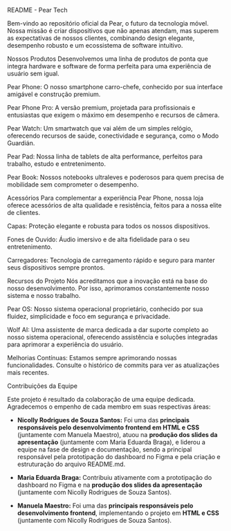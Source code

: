 README - Pear Tech

Bem-vindo ao repositório oficial da Pear, o futuro da tecnologia móvel. Nossa missão é criar dispositivos que não apenas atendam, mas superem as expectativas de nossos clientes, combinando design elegante, desempenho robusto e um ecossistema de software intuitivo.

Nossos Produtos
Desenvolvemos uma linha de produtos de ponta que integra hardware e software de forma perfeita para uma experiência de usuário sem igual.

Pear Phone: O nosso smartphone carro-chefe, conhecido por sua interface amigável e construção premium.

Pear Phone Pro: A versão premium, projetada para profissionais e entusiastas que exigem o máximo em desempenho e recursos de câmera.

Pear Watch: Um smartwatch que vai além de um simples relógio, oferecendo recursos de saúde, conectividade e segurança, como o Modo Guardián.

Pear Pad: Nossa linha de tablets de alta performance, perfeitos para trabalho, estudo e entretenimento.

Pear Book: Nossos notebooks ultraleves e poderosos para quem precisa de mobilidade sem comprometer o desempenho.

Acessórios
Para complementar a experiência Pear Phone, nossa loja oferece acessórios de alta qualidade e resistência, feitos para a nossa elite de clientes.

Capas: Proteção elegante e robusta para todos os nossos dispositivos.

Fones de Ouvido: Áudio imersivo e de alta fidelidade para o seu entretenimento.

Carregadores: Tecnologia de carregamento rápido e seguro para manter seus dispositivos sempre prontos.

Recursos do Projeto
Nós acreditamos que a inovação está na base do nosso desenvolvimento. Por isso, aprimoramos constantemente nosso sistema e nosso trabalho.

Pear OS: Nosso sistema operacional proprietário, conhecido por sua fluidez, simplicidade e foco em segurança e privacidade.

Wolf AI: Uma assistente de marca dedicada a dar suporte completo ao nosso sistema operacional, oferecendo assistência e soluções integradas para aprimorar a experiência do usuário.

Melhorias Contínuas: Estamos sempre aprimorando nossas funcionalidades. Consulte o histórico de commits para ver as atualizações mais recentes.

Contribuições da Equipe

Este projeto é resultado da colaboração de uma equipe dedicada. Agradecemos o empenho de cada membro em suas respectivas áreas:

- **Nicolly Rodrigues de Souza Santos:** Foi uma das **principais responsáveis pelo desenvolvimento frontend em HTML e CSS** (juntamente com Manuela Maestro), atuou na **produção dos slides da apresentação** (juntamente com Maria Eduarda Braga), e liderou a equipe na fase de design e documentação, sendo a principal responsável pela prototipação do dashboard no Figma e pela criação e estruturação do arquivo README.md.

- **Maria Eduarda Braga:** Contribuiu ativamente com a prototipação do dashboard no Figma e na **produção dos slides da apresentação** (juntamente com Nicolly Rodrigues de Souza Santos).

- **Manuela Maestro:** Foi uma das **principais responsáveis pelo desenvolvimento frontend**, implementando o projeto em **HTML e CSS** (juntamente com Nicolly Rodrigues de Souza Santos).
